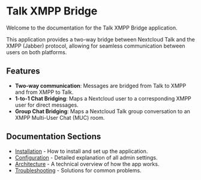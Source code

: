 # Talk XMPP Bridge

Welcome to the documentation for the Talk XMPP Bridge application.

This application provides a two-way bridge between Nextcloud Talk and the XMPP (Jabber) protocol, allowing for seamless communication between users on both platforms.

## Features

- **Two-way communication**: Messages are bridged from Talk to XMPP and from XMPP to Talk.
- **1-to-1 Chat Bridging**: Maps a Nextcloud user to a corresponding XMPP user for direct messages.
- **Group Chat Bridging**: Maps a Nextcloud Talk group conversation to an XMPP Multi-User Chat (MUC) room.

## Documentation Sections

*   [Installation](installation.md) - How to install and set up the application.
*   [Configuration](configuration.md) - Detailed explanation of all admin settings.
*   [Architecture](architecture.md) - A technical overview of how the app works.
*   [Troubleshooting](troubleshooting.md) - Solutions for common problems.
